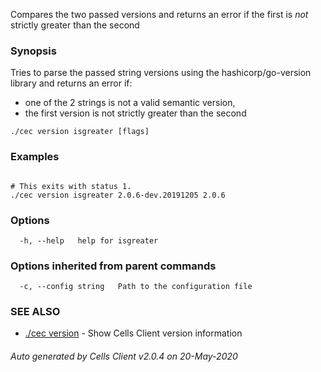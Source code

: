 Compares the two passed versions and returns an error if the first is *not* strictly greater than the second

### Synopsis

Tries to parse the passed string versions using the hashicorp/go-version library and returns an error if:
  - one of the 2 strings is not a valid semantic version,
  - the first version is not strictly greater than the second

```
./cec version isgreater [flags]
```

### Examples

```

# This exits with status 1.
./cec version isgreater 2.0.6-dev.20191205 2.0.6

```

### Options

```
  -h, --help   help for isgreater
```

### Options inherited from parent commands

```
  -c, --config string   Path to the configuration file
```

### SEE ALSO

* [./cec version](./cec-version)	 - Show Cells Client version information

###### Auto generated by Cells Client v2.0.4 on 20-May-2020
